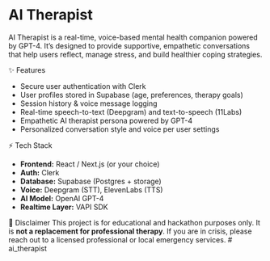 # AI Therapist

AI Therapist is a real-time, voice-based mental health companion powered by GPT-4.
It’s designed to provide supportive, empathetic conversations that help users reflect,
manage stress, and build healthier coping strategies.

✨ Features

- Secure user authentication with Clerk
- User profiles stored in Supabase (age, preferences, therapy goals)
- Session history & voice message logging
- Real-time speech-to-text (Deepgram) and text-to-speech (11Labs)
- Empathetic AI therapist persona powered by GPT-4
- Personalized conversation style and voice per user settings

⚡ Tech Stack

- **Frontend:** React / Next.js (or your choice)
- **Auth:** Clerk
- **Database:** Supabase (Postgres + storage)
- **Voice:** Deepgram (STT), ElevenLabs (TTS)
- **AI Model:** OpenAI GPT-4
- **Realtime Layer:** VAPI SDK

🚧 Disclaimer
This project is for educational and hackathon purposes only.
It is **not a replacement for professional therapy**.
If you are in crisis, please reach out to a licensed professional or local emergency services.
#   a i _ t h e r a p i s t  
 